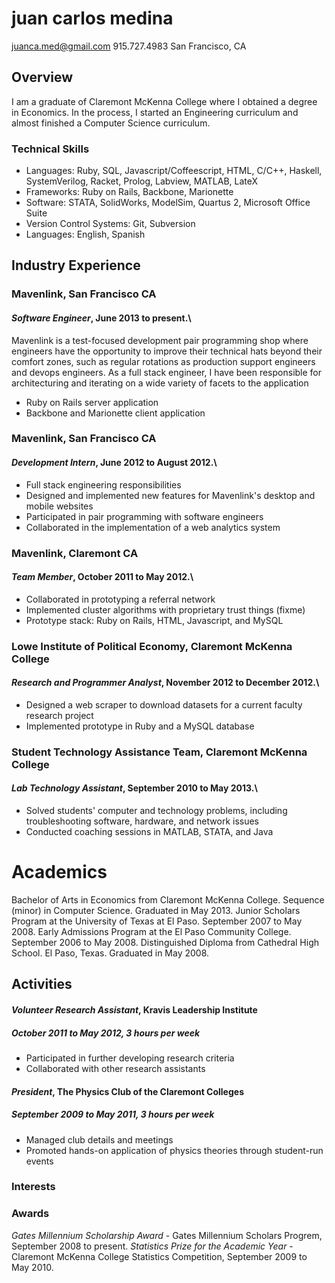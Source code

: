 # juan carlos medina

juanca.med@gmail.com
915.727.4983
San Francisco, CA

## Overview
I am a graduate of Claremont McKenna College where I obtained a degree in Economics.
In the process, I started an Engineering curriculum and almost finished a Computer Science curriculum.


### Technical Skills

* Languages:
    Ruby,
    SQL,
    Javascript/Coffeescript,
    HTML,
    C/C++,
    Haskell,
    SystemVerilog,
    Racket,
    Prolog,
    Labview,
    MATLAB,
    LateX
* Frameworks:
    Ruby on Rails,
    Backbone,
    Marionette
* Software:
    STATA,
    SolidWorks,
    ModelSim,
    Quartus 2,
    Microsoft Office Suite
* Version Control Systems:
    Git,
    Subversion
* Languages: English, Spanish

## Industry Experience

### Mavenlink, San Francisco CA
#### *Software Engineer*, June 2013 to present.\

Mavenlink is a test-focused development pair programming shop where engineers have the opportunity to improve their
technical hats beyond their comfort zones, such as regular rotations as production support engineers and devops
engineers. As a full stack engineer, I have been responsible for architecturing and iterating on a wide variety of
facets to the application

 * Ruby on Rails server application
 * Backbone and Marionette client application

### Mavenlink, San Francisco CA
#### *Development Intern*, June 2012 to August 2012.\

 * Full stack engineering responsibilities
 * Designed and implemented new features for Mavenlink's desktop and mobile websites
 * Participated in pair programming with software engineers
 * Collaborated in the implementation of a web analytics system

### Mavenlink, Claremont CA
#### *Team Member*, October 2011 to May 2012.\

 * Collaborated in prototyping a referral network
 * Implemented cluster algorithms with proprietary trust things (fixme)
 * Prototype stack: Ruby on Rails, HTML, Javascript, and MySQL

### Lowe Institute of Political Economy, Claremont McKenna College
#### *Research and Programmer Analyst*, November 2012 to December 2012.\

 * Designed a web scraper to download datasets for a current faculty research project
 * Implemented prototype in Ruby and a MySQL database

### Student Technology Assistance Team, Claremont McKenna College
#### *Lab Technology Assistant*, September 2010 to May 2013.\

 * Solved students' computer and technology problems, including troubleshooting software, hardware, and network issues
 * Conducted coaching sessions in MATLAB, STATA, and Java

# Academics
Bachelor of Arts in Economics from Claremont McKenna College. Sequence (minor) in Computer Science. Graduated in May 2013.
Junior Scholars Program at the University of Texas at El Paso. September 2007 to May 2008.
Early Admissions Program at the El Paso Community College. September 2006 to May 2008.
Distinguished Diploma from Cathedral High School. El Paso, Texas. Graduated in May 2008.

## Activities

#### *Volunteer Research Assistant*, Kravis Leadership Institute
##### October 2011 to May 2012, 3 hours per week

 * Participated in further developing research criteria
 * Collaborated with other research assistants

#### *President*, The Physics Club of the Claremont Colleges
##### September 2009 to May 2011, 3 hours per week

 * Managed club details and meetings
 * Promoted hands-on application of physics theories through student-run events

### Interests


### Awards
*Gates Millennium Scholarship Award* - Gates Millennium Scholars Progrem, September 2008 to present.
*Statistics Prize for the Academic Year* - Claremont McKenna College Statistics Competition, September 2009 to May 2010.
